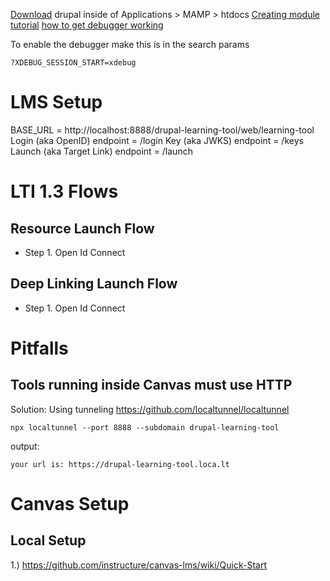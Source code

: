[Download](https://www.drupal.org/project/drupal/releases/8.9.8) drupal inside of Applications > MAMP > htdocs
[Creating module tutorial](https://www.kalose.net/oss/drupal-8-create-simple-module/)
[how to get debugger working](https://joshbuchea.com/mac-enable-xdebug-in-mamp/)

To enable the debugger make this is in the search params

```
?XDEBUG_SESSION_START=xdebug
```

# LMS Setup

BASE_URL = http://localhost:8888/drupal-learning-tool/web/learning-tool
Login (aka OpenID) endpoint = /login
Key (aka JWKS) endpoint = /keys
Launch (aka Target Link) endpoint = /launch

# LTI 1.3 Flows

## Resource Launch Flow

- Step 1. Open Id Connect

## Deep Linking Launch Flow

- Step 1. Open Id Connect

# Pitfalls

## Tools running inside Canvas must use HTTP

Solution: Using tunneling
https://github.com/localtunnel/localtunnel

```
npx localtunnel --port 8888 --subdomain drupal-learning-tool
```

output:

```
your url is: https://drupal-learning-tool.loca.lt
```

# Canvas Setup

## Local Setup

1.) https://github.com/instructure/canvas-lms/wiki/Quick-Start
